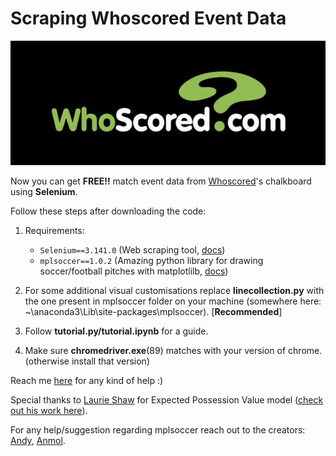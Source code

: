 # Scraping Whoscored Event Data
![alt text](https://github.com/Ali-Hasan-Khan/Scrape-Whoscored-Event-Data/blob/main/logo.jpg "Whoscored")

Now you can get **FREE!!** match event data from [Whoscored](http://whoscored.com/ "Whoscored")'s chalkboard using **Selenium**. 

Follow these steps after downloading the code:
1) Requirements: 
    - `Selenium==3.141.0` (Web scraping tool, [docs](https://selenium-python.readthedocs.io/))
    - `mplsoccer==1.0.2` (Amazing python library for drawing soccer/football pitches with matplotlilb, [docs](https://mplsoccer.readthedocs.io/en/latest/))

2) For some additional visual customisations replace **linecollection.py** with the one present in mplsoccer folder on your machine (somewhere here: ~\anaconda3\Lib\site-packages\mplsoccer). [**Recommended**] 
  
3) Follow **tutorial.py/tutorial.ipynb** for a guide.

4) Make sure **chromedriver.exe**(89) matches with your version of chrome.(otherwise install that version)  



Reach me [here](https://twitter.com/rockingAli5) for any kind of help :) 

Special thanks to [Laurie Shaw](https://twitter.com/EightyFivePoint) for Expected Possession Value model ([check out his work here](http://eightyfivepoints.blogspot.com/)).

For any help/suggestion regarding mplsoccer reach out to the creators: [Andy](https://twitter.com/numberstorm), [Anmol](https://twitter.com/slothfulwave612).
